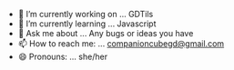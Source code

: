 - 🔭 I’m currently working on ... GDTils
- 🌱 I’m currently learning ... Javascript
- 💬 Ask me about ... Any bugs or ideas you have
- 📫 How to reach me: ... companioncubegd@gmail.com
- 😄 Pronouns: ... she/her


